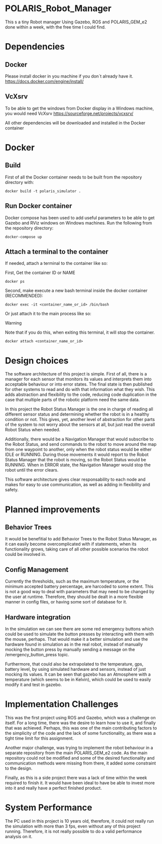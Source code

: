 # POLARIS_Robot_Manager

This s a tiny Robot manager Using Gazebo, ROS and POLARIS_GEM_e2 done within a week, with the free time I could find.

# Dependencies

## Docker

Please install docker in you machine if you don´t already have it.
https://docs.docker.com/engine/install/

## VcXsrv

To be able to get the windows from Docker display in a Windows machine, you would need VcXsrv
https://sourceforge.net/projects/vcxsrv/

All other dependencies will be downloaded and installed in the Docker container

# Docker

## Build

First of all the Docker container needs to be built from the repository directory with:

```
docker build -t polaris_simulator .
```

## Run Docker container

Docker compose has been used to add useful parameters to be able to get Gazebo and RViz windows on Windows machines.
Run the following from the repository directory:

```
docker-compose up
```

## Attach a terminal to the container

If needed, attach a terminal to the container like so:

First, Get the container ID or NAME

```
docker ps
```

Second, make execute a new bash terminal inside the docker container (RECOMMENDED):

```
docker exec -it <container_name_or_id> /bin/bash
```

Or just attach it to the main process like so:

> [!WARNING]
> Note that if you do this, when exiting this terminal, it will stop the container.

```
docker attach <container_name_or_id>
```

# Design choices

The software architecture of this project is simple. First of all, there is a manager for each sensor that monitors its values and interprets them into acceptable behaviour or into error states. The final state is then published for other systems to read and do with that information what they wish. This adds abstraction and flexibility to the code, reducing code duplication in the case that multiple parts of the robotic platform need the same data.

In this project the Robot Status Manager is the one in charge of reading all different sensor status and determining whether the robot is in a healthy condition or not. This gives, yet, another level of abstraction for other parts of the system to not worry about the sensors at all, but just read the overall Robot Status when needed.

Additionally, there would be a Navigation Manager that would subscribe to the Robot Status, and send commands to the robot to move around the map from one waypoint to another, only when the robot status would be either IDLE or RUNNING. During those movements it would report to the Robot Status Manager that the robot is moving, so the Robot Status would be RUNNING. When in ERROR state, the Navigation Manager would stop the robot until the error clears.

This software architecture gives clear responsability to each node and makes for easy to use communication, as well as adding in flexibility and safety.

# Planned improvements

## Behavior Trees

It would be benefitial to add Behavior Trees to the Robot Status Manager, as it can easily become overcomplicated with if statements, when its functionality grows, taking care of all other possible scenarios the robot could be involved in.

## Config Management

Currently the thresholds, such as the maximum temperature, or the minimum accepted battery percentage, are harcoded to some extent. This is not a good way to deal with parameters that may need to be changed by the user at runtime. Therefore, they should be dealt in a more flexible manner in config files, or having some sort of database for it.

## Hardware integration

In the simulation we can see there are some red emergency buttons which could be used to simulate the button presses by interacting with them with the mouse, perhaps. That would make it a better simulation and use the hardware found in simulation as in the real robot, instead of manually mocking the button press by manually sending a message on the /emergency_button_press topic.

Furthermore, that could also be extrapolated to the temperature, gps, battery level, by using simulated hardware and sensors, instead of just mocking its values. It can be seen that gazebo has an Atmosphere with a temperature (which seems to be in Kelvin), which could be used to easily modify it and test in gazebo.

# Implementation Challenges

This was the first project using ROS and Gazebo, which was a challenge on itself. For a long time, there was the desire to learn how to use it, and finally that was achieved. Perhaps, this was one of the main contributing factors to the simplicity of the code and the lack of some functionality, as there was a tight time limit for this assignment.

Another major challenge, was trying to implement the robot behaviour in a separate repository from the main POLARIS_GEM_e2 code. As the main repository could not be modified and some of the desired functionality and communication methods were missing from there, it added some constraint to the design.

Finally, as this is a side project there was a lack of time within the week required to finish it. It would have been ideal to have be able to invest more into it and really have a perfect finished product.

# System Performance

The PC used in this project is 10 years old, therefore, it could not really run the simulation with more than 3 fps, even without any of this project running.
Therefore, it is not really possible to do a valid performance analysis on it.
